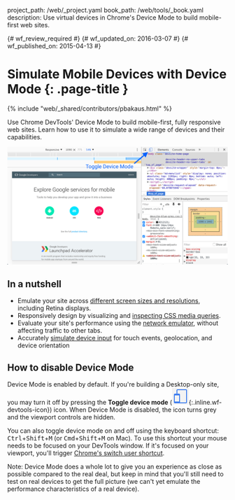 project_path: /web/_project.yaml
book_path: /web/tools/_book.yaml
description: Use virtual devices in Chrome's Device Mode to build mobile-first web sites.

{# wf_review_required #}
{# wf_updated_on: 2016-03-07 #}
{# wf_published_on: 2015-04-13 #}

# Simulate Mobile Devices with Device Mode {: .page-title }

{% include "web/_shared/contributors/pbakaus.html" %}

Use Chrome DevTools' Device Mode to build mobile-first, fully responsive web sites. Learn how to use it to simulate a wide range of devices and their capabilities.

![Initial start for device mode](imgs/device-mode-initial-view.png)

## In a nutshell

* Emulate your site across [different screen sizes and resolutions](/web/tools/chrome-devtools/iterate/device-mode/emulate-mobile-viewports), including Retina displays.
* Responsively design by visualizing and [inspecting CSS media queries](/web/tools/chrome-devtools/iterate/device-mode/media-queries).
* Evaluate your site's performance using the [network emulator](/web/tools/chrome-devtools/profile/network-performance/network-conditions), without affecting traffic to other tabs.
* Accurately [simulate device input](/web/tools/chrome-devtools/iterate/device-mode/device-input-and-sensors) for touch events, geolocation, and device orientation

## How to disable Device Mode

Device Mode is enabled by default. If you're building a Desktop-only site, you may turn it off by pressing the **Toggle device mode** (![toggle device mode icon on](imgs/device-mode-on.png){:.inline.wf-devtools-icon}) icon. When Device Mode is disabled, the icon turns grey and the viewport controls are hidden.

You can also toggle device mode on and off using the keyboard shortcut:
<kbd class="kbd">Ctrl</kbd>+<kbd class="kbd">Shift</kbd>+<kbd class="kbd">M</kbd> (or <kbd class="kbd">Cmd</kbd>+<kbd class="kbd">Shift</kbd>+<kbd class="kbd">M</kbd> on Mac).
To use this shortcut your mouse needs to be focused on your DevTools window.
If it's focused on your viewport, you'll trigger [Chrome's switch user
shortcut](https://support.google.com/chrome/answer/157179?hl=en).


Note: Device Mode does a whole lot to give you an experience as close as possible compared to the real deal, but keep in mind that you'll still need to test on real devices to get the full picture (we can't yet emulate the performance characteristics of a real device).
